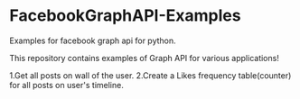 # FacebookGraphAPI-Examples
Examples for facebook graph api for python.

This repository contains examples of Graph API for various applications!

1.Get all posts on wall of the user.
2.Create a Likes frequency table(counter) for all posts on user's timeline.
